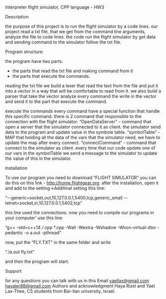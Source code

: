Interpreter flight simulator, CPP language - HW3

Description

the purpose of this project is to run the flight simulator by a code lines.
our project read a txt file, that we get from the command line arguments,  analyze the file to  code lines.  the code run the flight 
simulator by get data and sending command to the simulator follow the txt file.

Program structure:

the program have two parts.
*  the parts that read the txt file and making command from it
* the parts that execute the commands.

reading the txt file
we build a lexer that read the text from the file and put it into a vector in a way that will be comfortable to read from it. we also build a parser that take the vector analyze every command the write in the vector and send it to the part that execute the command.

execute the commands
every command have a  special function that handle this specific command. there is 2 command that responsible to the connection with the flight simulator.
“OpenDataServer” - command that open a server that the simulator connected to it as client.  the simulator send data to the program and update value in the symbole table.
“symbolTable” - MAP that holding all the data of the vars that the simulator need, we have to update the map after every connect.
“connectCommand” -  command that connect to the simulator as client. every time that our code update one of our vars in the symbolTable 
we send a message to the simulator to update the value of this in the simulator.

Installation

To use our program you need to download “FLIGHT SIMULATOR” 
you can do this on this link - ‫‪http://home.flightgear.org‬‬.
after the installation, open it and add to the setting->Additinal setting this line:

“--generic=socket,out,10,127.0.0.1,5400,tcp,generic_small
--telnet=socket,in,10,127.0.0.1,5402,tcp”

this line used the connections.
now you need to compile our programs in your computer’ use this line:

“g++ -std=c++14 */*.cpp  *.cpp -Wall -Wextra -Wshadow -Wnon-virtual-dtor -pedantic -o a.out -pthread”

now, put the “FLY.TXT” in the same folder and write

“./a.out fly.txt”

and then the program will start.

Support

for any questions you can talk with us in this Email
yaellax@gmail.com
hayaler88@gmail.com
Authors and acknowledgment
Haya Rizel and Yael Lax-Thee,  CS students from Bar-Ilan university, Israel.

